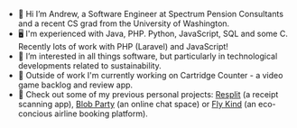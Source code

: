 - 👋 Hi I’m Andrew, a Software Engineer at Spectrum Pension Consultants and a recent CS grad from the University of Washington.
- 🖥 I'm experienced with Java, PHP. Python, JavaScript, SQL and some C. Recently lots of work with PHP (Laravel) and JavaScript!
- 👀 I’m interested in all things software, but particularly in technological developments related to sustainability.
- 🌱 Outside of work I'm currently working on Cartridge Counter - a video game backlog and review app.
- 📄 Check out some of my previous personal projects: [Resplit](https://github.com/DavyHyun/ReSplit) (a receipt scanning app), [Blob Party](https://github.com/andrewrindge/blobparty) (an online chat space) or [Fly Kind](https://github.com/andrewrindge/flykind) (an eco-concious airline booking platform).
<!---
andrewrindge/andrewrindge is a ✨ special ✨ repository because its `README.md` (this file) appears on your GitHub profile.
You can click the Preview link to take a look at your changes.
--->
